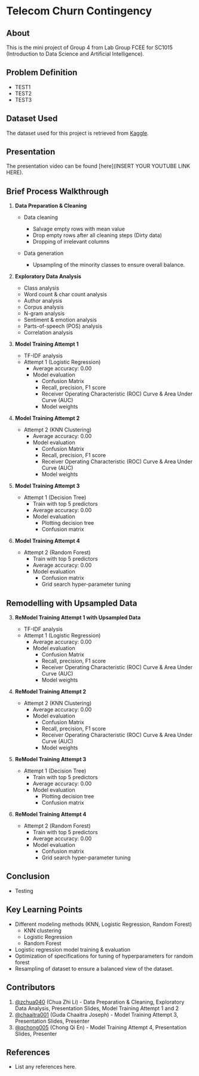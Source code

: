 # Telecom Churn Contingency

## About
This is the mini project of Group 4 from Lab Group FCEE for SC1015 (Introduction to Data Science and Artificial Intelligence).


## Problem Definition
- TEST1
- TEST2
- TEST3 

## Dataset Used
The dataset used for this project is retrieved from [Kaggle](https://www.kaggle.com/datasets/vhcg77/telcom-churns-dataset).

## Presentation
The presentation video can be found [here](INSERT YOUR YOUTUBE LINK HERE).

## Brief Process Walkthrough 

1. **Data Preparation & Cleaning**
    - Data cleaning
      - Salvage empty rows with mean value
      - Drop empty rows after all cleaning steps (Dirty data)
      - Dropping of irrelevant columns
        
    - Data generation
      - Upsampling of the minority classes to ensure overall balance.

2. **Exploratory Data Analysis**
   - Class analysis
   - Word count & char count analysis
   - Author analysis
   - Corpus analysis
   - N-gram analysis
   - Sentiment & emotion analysis
   - Parts-of-speech (POS) analysis
   - Correlation analysis
  
3. **Model Training Attempt 1**
   - TF-IDF analysis 
   - Attempt 1 (Logistic Regression)
     - Average accuracy: 0.00
     - Model evaluation
       - Confusion Matrix
       - Recall, precision, F1 score
       - Receiver Operating Characteristic (ROC) Curve & Area Under Curve (AUC)
       - Model weights
      
4. **Model Training Attempt 2**
   - Attempt 2 (KNN Clustering)
     - Average accuracy: 0.00
     - Model evaluation
       - Confusion Matrix
       - Recall, precision, F1 score
       - Receiver Operating Characteristic (ROC) Curve & Area Under Curve (AUC)
       - Model weights
      
5. **Model Training Attempt 3**
   - Attempt 1 (Decision Tree)
     - Train with top 5 predictors
     - Average accuracy: 0.00
     - Model evaluation
       - Plotting decision tree
       - Confusion matrix
        
6. **Model Training Attempt 4**
   - Attempt 2 (Random Forest)
     - Train with top 5 predictors
     - Average accuracy: 0.00
     - Model evaluation
       - Confusion matrix
       - Grid search hyper-parameter tuning
      
## Remodelling with Upsampled Data
3. **ReModel Training Attempt 1 with Upsampled Data**
   - TF-IDF analysis 
   - Attempt 1 (Logistic Regression)
     - Average accuracy: 0.00
     - Model evaluation
       - Confusion Matrix
       - Recall, precision, F1 score
       - Receiver Operating Characteristic (ROC) Curve & Area Under Curve (AUC)
       - Model weights
      
4. **ReModel Training Attempt 2**
   - Attempt 2 (KNN Clustering)
     - Average accuracy: 0.00
     - Model evaluation
       - Confusion Matrix
       - Recall, precision, F1 score
       - Receiver Operating Characteristic (ROC) Curve & Area Under Curve (AUC)
       - Model weights
      
5. **ReModel Training Attempt 3**
   - Attempt 1 (Decision Tree)
     - Train with top 5 predictors
     - Average accuracy: 0.00
     - Model evaluation
       - Plotting decision tree
       - Confusion matrix
        
6. **ReModel Training Attempt 4**
   - Attempt 2 (Random Forest)
     - Train with top 5 predictors
     - Average accuracy: 0.00
     - Model evaluation
       - Confusion matrix
       - Grid search hyper-parameter tuning

## Conclusion
- Testing

## Key Learning Points
- Different modeling methods (KNN, Logistic Regression, Random Forest)
  - KNN clustering
  - Logistic Regression
  - Random Forest
- Logistic regression model training & evaluation
- Optimization of specifications for tuning of hyperparameters for random forest
- Resampling of dataset to ensure a balanced view of the dataset.

## Contributors

1. [@zchua040](https://github.com/zchua040) (Chua Zhi Li) - Data Preparation & Cleaning, Exploratory Data Analysis, Presentation Slides, Model Training Attempt 1 and 2
2. [@chaaitra001](https://github.com/chaaitra001) (Guda Chaaitra Joseph) - Model Training Attempt 3, Presentation Slides, Presenter
3. [@qchong005](https://github.com/qchong005) (Chong Qi En) - Model Training Attempt 4, Presentation Slides, Presenter

## References
- List any references here.

